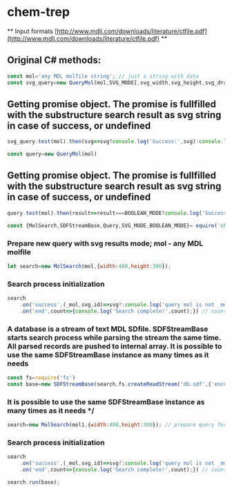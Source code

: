 # chem-trep

** Input formats [http://www.mdli.com/downloads/literature/ctfile.pdf](http://www.mdli.com/downloads/literature/ctfile.pdf) **
## Original C# methods: 
```js
const mol='any MDL molfile string'; // just a string with data
const svg_query=new QueryMol(mol,SVG_MODE[,svg_width,svg_height,svg_draw_mode]); // svg_draw_mode - any boolean value to draw hydrogens
```

## Getting promise object. The promise is fullfilled with the substructure search result as svg string in case of success, or undefined 
 
```js
svg_query.test(mol).then(svg=>svg?console.log('Success:',svg):console.log('no substructure match'),err=>console.error(err));
```

```js
const query=new QueryMol(mol)
```

## Getting promise object. The promise is fullfilled with the substructure search result as svg string in case of success, or undefined 
 
```js
query.test(mol).then(result=>result===BOOLEAN_MODE?console.log('Success'):console.log('no substructure match'),err=>console.error(err));
```



```js
const {MolSearch,SDFStreamBase,Query,SVG_MODE,BOOLEAN_MODE}= equire('chem-trep'); // Extended search methods contained in binding.js
```

### Prepare new query with svg results mode; mol - any MDL molfile 
```js
let search=new MolSearch(mol,{width:400,height:300}); 
```
### Search process initialization 
```js
search
	.on('success',(_mol,svg,id)=>svg?:console.log('query mol is not _mol substructure'){})
	.on('end',count=>{console.log('Search complete!',count);}) // count - total number of compared molecules
```
### A database is a stream of text MDL SDfile. SDFStreamBase starts search process while parsing the stream the same time. All parsed records are pushed to internal array. It is possible to use the same SDFStreamBase instance as many times as it needs

```js
const fs=require('fs')
const base=new SDFStreamBase(search,fs.createReadStream('db.sdf',{'encoding':'utf8'})
```


### It is possible to use the same SDFStreamBase instance as many times as it needs  */

```js
search=new MolSearch(mol1,{width:400,height:300}); // prepare query for the next search with the next query molecule
```

### Search process initialization 
```js
search
	.on('success',(_mol,svg,id)=>svg?:console.log('query mol is not _mol substructure'){})
	.on('end',count=>{console.log('Search complete!',count);}) // count - total number of compared molecules

search.run(base);
```
